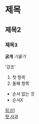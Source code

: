 # 제목
## 제목2
### 제목3

__굵게__ _기울기_

'강조'

1. 첫 항목
2. 둘째 항목

+ 순서 없는 것
+ 순서X

[링크1](https://www.google.com)  
[햣 사과](https://lh3.googleusercontent.com/proxy/lqiHLhleVSciSm51lDhSOx38OomO62CnBd8fPwRDc4ozWcSwd45mP7urbuMKlpcRjTBk9pzNShhNkcMx09wsJb7eSztjVQNomyE2jR-ek5AAINVf0nwp11RJcI5mYhZUw1JzZWwaLH_FKP5qwoCftSwetja409Jgj5ygzC2JPm790CYGCPRIDTWK9sQ3c2PyLMtUfbGcqKnxt5lHdAASeZEtJDd5EouWZBuV0_IQPmZz3LSqm94pcLJMg_4A4ARtpLwRZMK3-P0_YFjNBXlAUgZvRDOO9ghQGO2KlxD1NavLkxbpplR7k4AqTWU
)